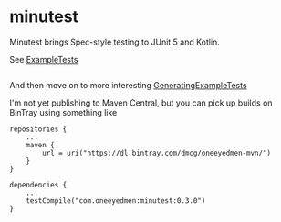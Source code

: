 # minutest

Minutest brings Spec-style testing to JUnit 5 and Kotlin.

See [ExampleTests](src/test/kotlin/com/oneeyedmen/minutest/ExampleTests.kt)

```insert-kotlin src/test/kotlin/com/oneeyedmen/minutest/ExampleTests.kt
```

And then move on to more interesting [GeneratingExampleTests](src/test/kotlin/com/oneeyedmen/minutest/GeneratingExampleTests.kt)

I'm not yet publishing to Maven Central, but you can pick up builds on BinTray using something like

```
repositories {
    ...
    maven {
        url = uri("https://dl.bintray.com/dmcg/oneeyedmen-mvn/")
    }
}

dependencies {
    ...
    testCompile("com.oneeyedmen:minutest:0.3.0")
}
```
